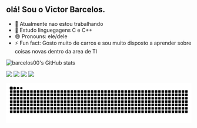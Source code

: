 ## olá! Sou o Victor Barcelos.
- 🔭 Atualmente nao estou trabalhando
- 🌱 Estudo linguegagens C e C++
- 😄 Pronouns: ele/dele
- ⚡ Fun fact: Gosto muito de carros e sou muito disposto a aprender sobre coisas novas dentro da area de TI


![barcelos00's GitHub stats](https://github-readme-stats.vercel.app/api?username=barcelos00&theme=dark&show_icons=true)
  <div> 
    
  <a href="https://instagram.com/barcelos_9" target="_blank"><img src="https://img.shields.io/badge/-Instagram-%23E4405F?style=for-the-badge&logo=instagram&logoColor=white" target="_blank"></a>
 <a href="https://discord.gg/barcelos00" target="_blank"><img src="https://img.shields.io/badge/Discord-7289DA?style=for-the-badge&logo=discord&logoColor=white" target="_blank"></a> 
  <a href = "mailto:victorsantosbarcelos@gmail.com"><img src="https://img.shields.io/badge/-Gmail-%23333?style=for-the-badge&logo=gmail&logoColor=white" target="_blank"></a>
  <a href="[https://www.linkedin.com/in/rafaella-ballerini-45875016a](https://www.linkedin.com/in/victor-barcelos-1381ba17b/)" target="_blank"><img src="https://img.shields.io/badge/-LinkedIn-%230077B5?style=for-the-badge&logo=linkedin&logoColor=white" target="_blank"></a> 
</div>



<picture>
  <source media="(prefers-color-scheme: dark)" srcset="https://raw.githubusercontent.com/barcelos00/barcelos00/output/github-contribution-grid-snake-dark.svg">
  <source media="(prefers-color-scheme: light)" srcset="https://raw.githubusercontent.com/barcelos00/barcelos00/output/github-contribution-grid-snake.svg">
  <img alt="github contribution grid snake animation" src="https://raw.githubusercontent.com/barcelos00/barcelos00/output/github-contribution-grid-snake.svg">
</picture>
